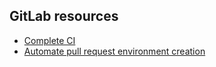 ## GitLab resources

- [Complete CI](ci)
- [Automate  pull request environment creation](preview-environment)
